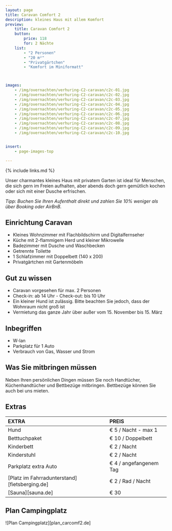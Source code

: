 ```yaml
---
layout: page
title: Caravan Comfort 2
description: kleines Haus mit allem Komfort
preview:
    title: Caravan Comfort 2
    button:
        price: 118
        for: 2 Nächte
    list:
        - "2 Personen"
        - "20 m²"
        - "Privatgärtchen"
        - "Komfort im Miniformatt"



images:
    - /img/overnachten/verhuring-C2-caravan/c2c-01.jpg
    - /img/overnachten/verhuring-C2-caravan/c2c-02.jpg
    - /img/overnachten/verhuring-C2-caravan/c2c-03.jpg
    - /img/overnachten/verhuring-C2-caravan/c2c-04.jpg
    - /img/overnachten/verhuring-C2-caravan/c2c-05.jpg
    - /img/overnachten/verhuring-C2-caravan/c2c-06.jpg
    - /img/overnachten/verhuring-C2-caravan/c2c-07.jpg
    - /img/overnachten/verhuring-C2-caravan/c2c-08.jpg
    - /img/overnachten/verhuring-C2-caravan/c2c-09.jpg
    - /img/overnachten/verhuring-C2-caravan/c2c-10.jpg


insert:
    - page-images-top

---
```


{% include links.md %}

Unser charmantes kleines Haus mit privatem Garten ist ideal für Menschen, die sich gern im Freien aufhalten, aber abends doch gern gemütlich kochen oder sich mit einer Dusche erfrischen.

*Tipp: Buchen Sie Ihren Aufenthalt direkt und zahlen Sie 10% weniger als über Booking oder AirBnB.*

## Einrichtung Caravan

- Kleines Wohnzimmer mit Flachbildschirm und Digitalfernseher
- Küche mit 2-flammigem Herd und kleiner Mikrowelle
- Badezimmer mit Dusche und Waschbecken
- Getrennte Toilette
- 1 Schlafzimmer mit Doppelbett (140 x 200)
- Privatgärtchen mit Gartenmöbeln

## Gut zu wissen

- Caravan vorgesehen für max. 2 Personen
- Check-in: ab 14 Uhr - Check-out: bis 10 Uhr
- Ein kleiner Hund ist zulässig. Bitte beachten Sie jedoch, dass der Wohnraum nicht groß ist
- Vermietung das ganze Jahr über außer vom 15. November bis 15. März


## Inbegriffen
- W-lan
- Parkplatz für 1 Auto
- Verbrauch von Gas, Wasser und Strom

## Was Sie mitbringen müssen
Neben Ihren persönlichen Dingen müssen Sie noch Handtücher, Küchenhandtücher und Bettbezüge mitbringen.
Bettbezüge können Sie auch bei uns mieten.



## Extras

EXTRA               | PREIS
:-------------------|:-----------|
Hund                | € 5 / Nacht - max 1
Betttuchpaket         | € 10 / Doppelbett
Kinderbett           | € 2 / Nacht
Kinderstuhl         | € 2 / Nacht
Parkplatz extra Auto  | € 4 / angefangenem Tag
[Platz im Fahrradunterstand][fietsberging.de]| € 2 / Rad / Nacht
[Sauna][sauna.de]   | € 30



## Plan Campingplatz

![Plan Campingplatz][plan_carcomf2.de]
